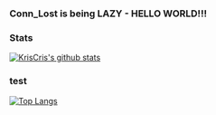 ### Conn_Lost is being LAZY - HELLO WORLD!!!

### Stats
[![KrisCris's github stats](https://github-readme-stats.vercel.app/api?username=KrisCris&count_private=true&show_icons=true&theme=dracula)](https://github.com/KrisCris)

### test
[![Top Langs](https://github-readme-stats.vercel.app/api/top-langs/?username=kriscris&count_private=true&layout=compact&theme=dracula&exclude_repo=Hackintosh-Aero-15-7700HQ-GTX1060)](https://github.com/KrisCris)
